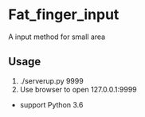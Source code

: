 # Fat_finger_input
A input method for small area

## Usage
1. ./serverup.py 9999
2. Use browser to open 127.0.0.1:9999

* support Python 3.6
